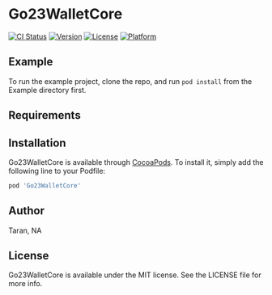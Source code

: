 # Go23WalletCore

[![CI Status](https://img.shields.io/travis/Taran/Go23WalletCore.svg?style=flat)](https://travis-ci.org/Taran/Go23WalletCore)
[![Version](https://img.shields.io/cocoapods/v/Go23WalletCore.svg?style=flat)](https://cocoapods.org/pods/Go23WalletCore)
[![License](https://img.shields.io/cocoapods/l/Go23WalletCore.svg?style=flat)](https://cocoapods.org/pods/Go23WalletCore)
[![Platform](https://img.shields.io/cocoapods/p/Go23WalletCore.svg?style=flat)](https://cocoapods.org/pods/Go23WalletCore)

## Example

To run the example project, clone the repo, and run `pod install` from the Example directory first.

## Requirements

## Installation

Go23WalletCore is available through [CocoaPods](https://cocoapods.org). To install
it, simply add the following line to your Podfile:

```ruby
pod 'Go23WalletCore'
```

## Author

Taran, NA

## License

Go23WalletCore is available under the MIT license. See the LICENSE file for more info.
